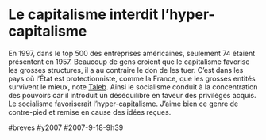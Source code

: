 # Le capitalisme interdit l’hyper-capitalisme

En 1997, dans le top 500 des entreprises américaines, seulement 74 étaient présentent en 1957. Beaucoup de gens croient que le capitalisme favorise les grosses structures, il a au contraire le don de les tuer. C’est dans les pays où l’État est protectionniste, comme la France, que les grosses entités survivent le mieux, note [Taleb](conversation-avec-taleb.md). Ainsi le socialisme conduit à la concentration des pouvoirs car il introduit un déséquilibre en faveur des privilèges acquis. Le socialisme favoriserait l’hyper-capitalisme. J’aime bien ce genre de contre-pied et remise en cause des idées reçues.

#breves #y2007 #2007-9-18-9h39
